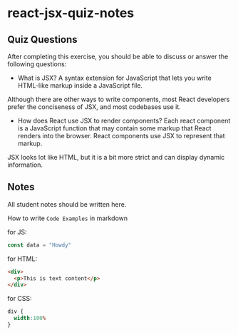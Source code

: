 # react-jsx-quiz-notes

## Quiz Questions

After completing this exercise, you should be able to discuss or answer the following questions:

- What is JSX?
 A syntax extension for JavaScript that lets you write HTML-like markup inside a JavaScript file.

 Although there are other ways to write components, most React developers prefer the conciseness of JSX, and most codebases use it.

- How does React use JSX to render components?
 Each react component is a JavaScript function that may contain some markup that React renders into the browser. React components use JSX to represent that markup.

 JSX looks lot like HTML, but it is a bit more strict and can display dynamic information.

## Notes

All student notes should be written here.


How to write `Code Examples` in markdown

for JS:
```javascript
const data = "Howdy"
```

for HTML:
```html
<div>
  <p>This is text content</p>
</div>
```

for CSS:
```css
div {
  width:100%
}
```
